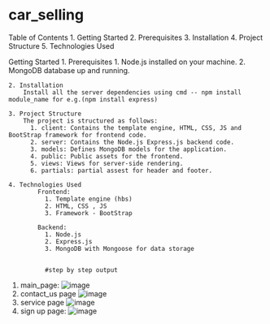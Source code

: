 # car_selling
Table of Contents
    1. Getting Started
    2. Prerequisites
    3. Installation
    4. Project Structure
    5. Technologies Used
    
Getting Started
    1. Prerequisites
        1. Node.js installed on your machine.
        2. MongoDB database up and running.

    2. Installation
        Install all the server dependencies using cmd -- npm install module_name for e.g.(npm install express)

    3. Project Structure
        The project is structured as follows:
          1. client: Contains the template engine, HTML, CSS, JS and BootStrap framework for frontend code.
          2. server: Contains the Node.js Express.js backend code.
          3. models: Defines MongoDB models for the application.
          4. public: Public assets for the frontend.
          5. views: Views for server-side rendering.
          6. partials: partial assest for header and footer.
          
    4. Technologies Used
            Frontend: 
              1. Template engine (hbs)
              2. HTML, CSS , JS
              3. Framework - BootStrap
            
            Backend: 
              1. Node.js
              2. Express.js
              3. MongoDB with Mongoose for data storage

              
              #step by step output

   1. main_page: ![image](https://github.com/coder-84/xenon_website/assets/90142563/5910b440-7be9-49e7-8c02-b7de1e720742)
  2. contact_us page ![image](https://github.com/coder-84/xenon_website/assets/90142563/7fdbec52-51c1-4148-8b1e-36b9a5794e42)
  3. service page ![image](https://github.com/coder-84/xenon_website/assets/90142563/e4361ce9-27f5-4669-873e-cd71d3361054)
  4. sign up page: ![image](https://github.com/coder-84/xenon_website/assets/90142563/a4976336-81ed-40ec-a25c-605323a176ca)



   
